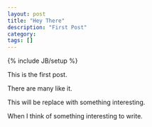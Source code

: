 ```yaml
---
layout: post
title: "Hey There"
description: "First Post"
category:
tags: []
---
```

{% include JB/setup %}

This is the first post.

There are many like it.

This will be replace with something interesting.

When I think of something interesting to write.
